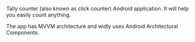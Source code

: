  Tally counter (also known as click counter) Android application. It will help you easily count anything.
 
 The app has MVVM architecture and widly uses Android Architectural Components.
